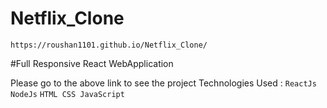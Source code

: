 # Netflix_Clone
`https://roushan1101.github.io/Netflix_Clone/`

#Full Responsive React WebApplication

Please go to the above link to see the project
Technologies Used :
`ReactJs`
`NodeJs`
`HTML CSS JavaScript`
